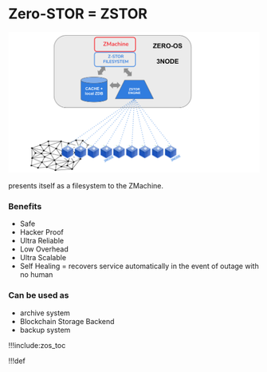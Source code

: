 # Zero-STOR = ZSTOR

![](img/zos_zstor.png)

presents itself as a filesystem to the ZMachine.

### Benefits

- Safe
- Hacker Proof
- Ultra Reliable
- Low Overhead
- Ultra Scalable
- Self Healing = recovers service automatically in the event of outage with no human 


### Can be used as

- archive system
- Blockchain Storage Backend 
- backup system

!!!include:zos_toc

!!!def